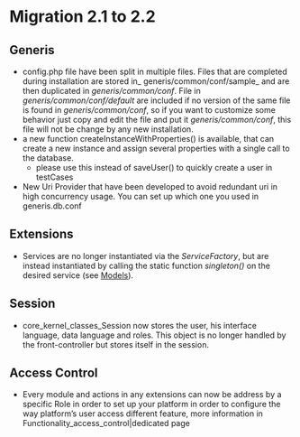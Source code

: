 <!--
parent: 'Administrator Guide'
created_at: '2011-12-02 12:02:10'
updated_at: '2013-03-13 15:31:28'
authors:
    - 'Jérôme Bogaerts'
tags:
    - 'Administrator Guide'
    - 'Legacy Versions:TAO 2.1'
    - 'Legacy Versions:TAO 2.2'
    - 'Version Changes:TAO 2.1 to 2.2'
-->

Migration 2.1 to 2.2
====================

Generis
-------

-   config.php file have been split in multiple files. Files that are completed during installation are stored in_ generis/common/conf/sample_ and are then duplicated in *generis/common/conf*. File in *generis/common/conf/default* are included if no version of the same file is found in *generis/common/conf*, so if you want to customize some behavior just copy and edit the file and put it *generis/common/conf*, this file will not be change by any new installation.
-   a new function createInstanceWithProperties() is available, that can create a new instance and assign several properties with a single call to the database.
    -   please use this instead of saveUser() to quickly create a user in testCases
-   New Uri Provider that have been developed to avoid redundant uri in high concurrency usage. You can set up which one you used in generis.db.conf

Extensions
----------

-   Services are no longer instantiated via the *ServiceFactory*, but are instead instantiated by calling the static function *singleton()* on the desired service (see [Models](../documentation-for-core-components/models.md)).

Session
-------

-   core_kernel_classes_Session now stores the user, his interface language, data language and roles. This object is no longer handled by the front-controller but stores itself in the session.

Access Control
--------------

-   Every module and actions in any extensions can now be address by a specific Role in order to set up your platform in order to configure the way platform’s user access different feature, more information in Functionality_access_control|dedicated page


